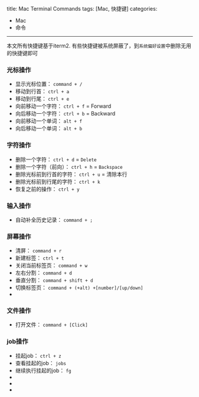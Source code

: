 title: Mac Terminal Commands
tags: [Mac, 快捷键]
categories: 
- Mac
- 命令
---


   本文所有快捷键基于iterm2. 有些快捷键被系统屏蔽了，到`系统偏好设置`中删除无用的快捷键即可


### 光标操作

- 显示光标位置： `command + /`
- 移动到行首： `ctrl + a`
- 移动到行尾： `ctrl + e`
- 向前移动一个字符： `ctrl + f` = Forward
- 向后移动一个字符： `ctrl + b` = Backward
- 向前移动一个单词： `alt + f`
- 向后移动一个单词： `alt + b`

### 字符操作

- 删除一个字符： `ctrl + d` = `Delete`
- 删除一个字符（前向）： `ctrl + h` = `Backspace`
- 删除光标前到行首的字符： `ctrl + u` = 清除本行
- 删除光标前到行尾的字符： `ctrl + k`
- 恢复之前的操作： `ctrl + y`

### 输入操作

- 自动补全历史记录： `command + ;`


### 屏幕操作

- 清屏： `command + r`
- 新建标签： `ctrl + t`
- 关闭当前标签页： `command + w`
- 左右分割： `command + d`
- 垂直分割： `command + shift + d`
- 切换标签页： `command + (+alt) +[number]/[up/down]`
- 

### 文件操作

- 打开文件： `command + [Click]`

### job操作

- 挂起job： `ctrl + z`
- 查看挂起的job： `jobs`
- 继续执行挂起的job： `fg`
- 
- 
- 
